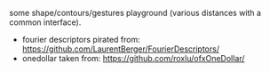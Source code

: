 some shape/contours/gestures playground (various distances with a common interface).

* fourier descriptors pirated from: https://github.com/LaurentBerger/FourierDescriptors/
* onedollar taken from: https://github.com/roxlu/ofxOneDollar/

